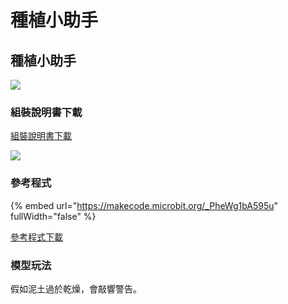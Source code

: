 # 種植小助手

## 種植小助手

![](https://kittenbothk.readthedocs.io/en/latest/\_images/plant1.png)

### 組裝說明書下載

[組裝說明書下載](https://drive.google.com/drive/folders/1wg\_edUZFrqyUONA0FJ6vFBkGArRsfnf4?usp=sharing)

![](https://kittenbothk.readthedocs.io/en/latest/\_images/plant\_wire.png)

### 參考程式

{% embed url="https://makecode.microbit.org/_PheWg1bA595u" fullWidth="false" %}

[參考程式下載](https://makecode.microbit.org/\_JPkV4gUKKYjU)

### 模型玩法

假如泥土過於乾燥，會敲響警告。
